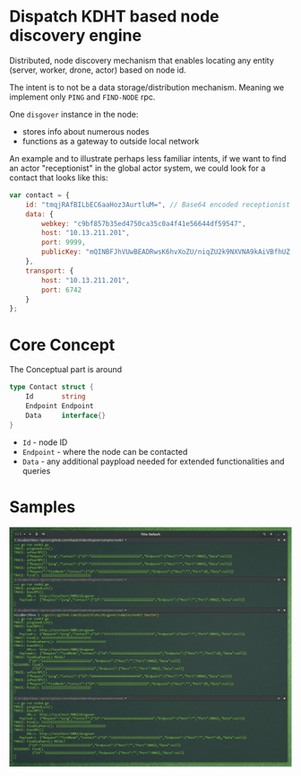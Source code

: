 # Dispatch KDHT based node discovery engine
Distributed, node discovery mechanism that enables locating any 
entity (server, worker, drone, actor) based on node id.

The intent is to not be a data storage/distribution mechanism.
Meaning we implement only `PING` and `FIND-NODE` rpc.

One `disgover` instance in the node:
- stores info about numerous nodes
- functions as a gateway to outside local network

An example and to illustrate perhaps less familiar intents, if we 
want to find an actor "receptionist" in the global actor system, 
we could look for a contact that looks like this:
```javascript
var contact = {
    id: "tmqjRAfBILbEC6aaHoz3AurtluM=", // Base64 encoded receptionist address
    data: {
        webkey: "c9bf857b35ed4750ca35c0a4f41e56644df59547",
        host: "10.13.211.201",
        port: 9999,
        publicKey: "mQINBFJhVUwBEADRwsK6hvXoZU/niqZU2k9NXVNA9kAiVBfhUZ...WYco9YzK2K1Q="
    },
    transport: {
        host: "10.13.211.201",
        port: 6742
    }
};
```

# Core Concept
The Conceptual part is around
```go
type Contact struct {
	Id       string
	Endpoint Endpoint
	Data     interface{}
}
```

- `Id` - node ID
- `Endpoint` - where the node can be contacted
- `Data` - any additional paypload needed for extended functionalities and queries


# Samples
![](nodes.png "")

